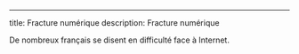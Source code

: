 ---
title: Fracture numérique
description: Fracture numérique

De nombreux français se disent en difficulté face à Internet.
